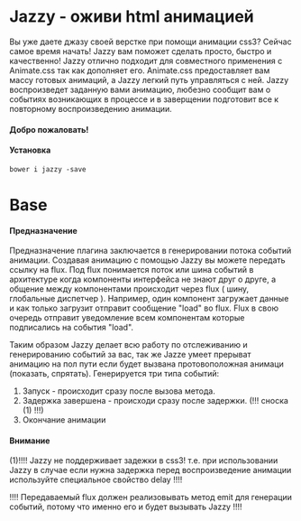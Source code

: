 # Jazzy - оживи html анимацией

Вы уже даете джазу своей верстке при помощи анимации css3? Сейчас самое время начать!
Jazzy вам поможет сделать просто, быстро и качественно!
Jazzy отлично подходит для совместного применения с Animate.css так как дополняет его.
Animate.css предоставляет вам массу готовых анимаций, а Jazzy легкий путь управляться с ней. Jazzy воспроизведет заданную вами анимацию, любезно сообщит вам о событиях возникающих в процессе и в заверщении подготовит все к повторному воспроизведению анимации.

#### Добро пожаловать!

#### Установка

`bower i jazzy -save`

<h1>Base</h1>
        
#### Предназначение

Предназначение плагина заключается в генерировании потока событий анимации. Создавая анимацию с помощью Jazzy вы можете передать ссылку на flux. Под flux понимается поток или шина событий в архитектуре когда компоненты интерфейса не знают друг о друге, а общение между компонентами происходит через flux ( шину, глобальные диспетчер ). Например, один компонент загружает данные и как только загрузит отправит сообщение "load" во flux. Flux в свою очередь отправит уведомление всем компонентам которые подписались на события "load".

Таким образом Jazzy делает всю работу по отслеживанию и генерированию событий за вас, так же Jazze умеет прерыват анимацию на пол пути если будет вызвана протовоположная анимаци (показать, спрятать).
            Генерируется три типа событий:

1. Запуск - происходит сразу после вызова метода.
2. Задержка завершена - происходи сразу после задержки. (!!! сноска (1) !!!)
3. Окончание анимации
        
#### Внимание

(1)!!!! Jazzy не поддерживает задежки в css3! т.е. при использовании Jazzy в случае если нужна задержка перед воспроизведение анимации используйте специальное свойство delay !!!!

!!!! Передаваемый flux должен реализовывать метод emit для генерации событий, потому что именно его и будет вызывать Jazzy !!!!